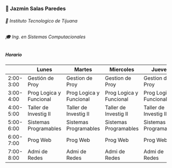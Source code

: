 ![]()

### :nail_care: Jazmin Salas Paredes
###### :school_satchel: Instituto Tecnologico de Tijuana 
###### :mortar_board: Ing. en Sistemas Computacionales 

##### Horario
|           | Lunes                   | Martes                  | Miercoles               | Jueves                  | Viernes         |
|-----------|-------------------------|-------------------------|-------------------------|-------------------------|-----------------|
| 2:00-3:00 | Gestión de Proy         | Gestion de Proy         | Gestion de Proy         | Gestion de Proy         | Gestion de Proy |
| 3:00-4:00 | Prog Logica y Funcional | Prog Logica y Funcional | Prog Logica y Funcional | Prog Logica y Funcional | Gestion de Proy |
| 4:00-5:00 | Taller de Investig II   | Taller de Investig II   | Taller de Investig II   | Taller de Investig II   |                 |
| 5:00-6:00 | Sistemas Programables   | Sistemas Programables   | Sistemas Programables   | Sistemas Programables   |                 |
| 6:00-7:00 | Prog Web                | Prog Web                | Prog Web                | Prog Web                | Prog Web        |
| 7:00-8:00 | Admi de Redes           | Admi de Redes           | Admi de Redes           | Admi de Redes           |                 |
